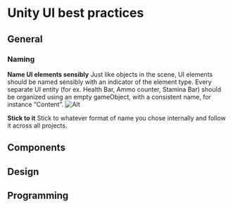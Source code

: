 
# Unity UI best practices
## General
### Naming
__Name UI elements sensibly__
Just like objects in the scene, UI elements should be named sensibly with an indicator of the element type.
Every separate UI entity (for ex. Health Bar, Ammo counter, Stamina Bar) should be organized using an empty gameObject, with a consistent name, for instance “Content”.
![Alt](element_naming.jpg)

__Stick to it__
Stick to whatever format of name you chose internally and follow it across all projects.
## Components
## Design
## Programming

<!--stackedit_data:
eyJoaXN0b3J5IjpbLTM4MTU4MjkyMSwxNDIxMDc2NTczLC0xMj
M1ODExMDQ3LC0xODQ0OTQxOTJdfQ==
-->